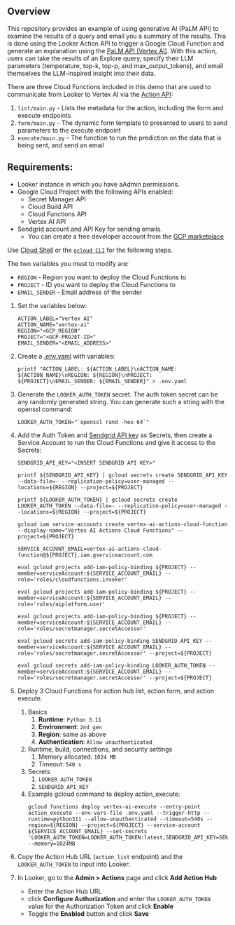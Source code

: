 ## Overview

This repository provides an example of using generative AI (PaLM API) to examine the results of a query and email you a summary of the results. This is done using the Looker Action API to trigger a Google Cloud Function and generate an explanation using the [PaLM API (Vertex AI)](https://cloud.google.com/vertex-ai/docs/generative-ai/learn/models). With this action, users can take the results of an Explore query, specify their LLM parameters (temperature, top-k, top-p, and max_output_tokens), and email themselves the LLM-inspired insight into their data.

There are three Cloud Functions included in this demo that are used to communicate from Looker to Vertex AI via the [Action API](https://github.com/looker-open-source/actions/blob/master/docs/action_api.md):

1. `list/main.py` - Lists the metadata for the action, including the form and execute endpoints
1. `form/main.py` - The dynamic form template to presented to users to send parameters to the execute endpoint
1. `execute/main.py` - The function to run the prediction on the data that is being sent, and send an email

## Requirements:

- Looker instance in which you have aAdmin permissions.
- Google Cloud Project with the following APIs enabled:
  - Secret Manager API
  - Cloud Build API
  - Cloud Functions API
  - Vertex AI API
- Sendgrid account and API Key for sending emails.
  - You can create a free developer account from the [GCP marketplace](https://console.cloud.google.com/marketplace/details/sendgrid-app/sendgrid-email)

Use [Cloud Shell](https://cloud.google.com/shell) or the [`gcloud CLI`](https://cloud.google.com/sdk/docs/install) for the following steps.

The two variables you must to modify are:

- `REGION` - Region you want to deploy the Cloud Functions to
- `PROJECT` - ID you want to deploy the Cloud Functions to
- `EMAIL_SENDER` - Email address of the sender

1. Set the variables below:

   ```
   ACTION_LABEL="Vertex AI"
   ACTION_NAME="vertex-ai"
   REGION="<GCP_REGION"
   PROJECT="<GCP-PROJET-ID>"
   EMAIL_SENDER="<EMAIL_ADDRESS>"
   ```

1. Create a [.env.yaml](.env.yaml.example) with variables:

   ```
   printf "ACTION_LABEL: ${ACTION_LABEL}\nACTION_NAME: ${ACTION_NAME}\nREGION: ${REGION}\nPROJECT: ${PROJECT}\nEMAIL_SENDER: ${EMAIL_SENDER}" > .env.yaml
   ```

1. Generate the `LOOKER_AUTH_TOKEN` secret. The auth token secret can be any randomly generated string. You can generate such a string with the openssl command:

   ```
   LOOKER_AUTH_TOKEN="`openssl rand -hex 64`"
   ```

1. Add the Auth Token and [Sendgrid API key](https://app.sendgrid.com/settings/api_keys) as Secrets, then create a Service Account to run the Cloud Functions and give it access to the Secrets:

   ```
   SENDGRID_API_KEY="<INSERT SENDGRID API KEY>"

   printf ${SENDGRID_API_KEY} | gcloud secrets create SENDGRID_API_KEY --data-file=- --replication-policy=user-managed --locations=${REGION} --project=${PROJECT}

   printf ${LOOKER_AUTH_TOKEN} | gcloud secrets create LOOKER_AUTH_TOKEN --data-file=- --replication-policy=user-managed --locations=${REGION} --project=${PROJECT}

   gcloud iam service-accounts create vertex-ai-actions-cloud-function --display-name="Vertex AI Actions Cloud Functions" --project=${PROJECT}

   SERVICE_ACCOUNT_EMAIL=vertex-ai-actions-cloud-function@${PROJECT}.iam.gserviceaccount.com

   eval gcloud projects add-iam-policy-binding ${PROJECT} --member=serviceAccount:${SERVICE_ACCOUNT_EMAIL} --role='roles/cloudfunctions.invoker'

   eval gcloud projects add-iam-policy-binding ${PROJECT} --member=serviceAccount:${SERVICE_ACCOUNT_EMAIL} --role='roles/aiplatform.user'

   eval gcloud projects add-iam-policy-binding ${PROJECT} --member=serviceAccount:${SERVICE_ACCOUNT_EMAIL} --role='roles/secretmanager.secretAccessor'

   eval gcloud secrets add-iam-policy-binding SENDGRID_API_KEY --member=serviceAccount:${SERVICE_ACCOUNT_EMAIL} --role='roles/secretmanager.secretAccessor' --project=${PROJECT}

   eval gcloud secrets add-iam-policy-binding LOOKER_AUTH_TOKEN --member=serviceAccount:${SERVICE_ACCOUNT_EMAIL} --role='roles/secretmanager.secretAccessor' --project=${PROJECT}
   ```

1. Deploy 3 Cloud Functions for action hub list, action form, and action execute.

   1. Basics
      1. **Runtime**: `Python 3.11`
      1. **Environment**: `2nd gen`
      1. **Region**: same as above
      1. **Authentication**: `Allow unauthenticated`
   1. Runtime, build, connections, and security settings
      1. Memory allocated: `1024 MB`
      1. Timeout: `540 s`
   1. Secrets
      1. `LOOKER_AUTH_TOKEN`
      1. `SENDGRID_API_KEY`
   2. Example gcloud command to deploy action_execute:
      ```
      gcloud functions deploy vertex-ai-execute --entry-point action_execute --env-vars-file .env.yaml --trigger-http --runtime=python311 --allow-unauthenticated --timeout=540s --region=${REGION} --project=${PROJECT} --service-account ${SERVICE_ACCOUNT_EMAIL} --set-secrets 'LOOKER_AUTH_TOKEN=LOOKER_AUTH_TOKEN:latest,SENDGRID_API_KEY=SENDGRID_API_KEY:latest' --memory=1024MB
      ```


1. Copy the Action Hub URL (`action_list` endpoint) and the `LOOKER_AUTH_TOKEN` to input into Looker:

1. In Looker, go to the **Admin > Actions** page and click **Add Action Hub**

   - Enter the Action Hub URL
   - click **Configure Authorization** and enter the `LOOKER_AUTH_TOKEN` value for the Authorization Token and click **Enable**
   - Toggle the **Enabled** button and click **Save**
